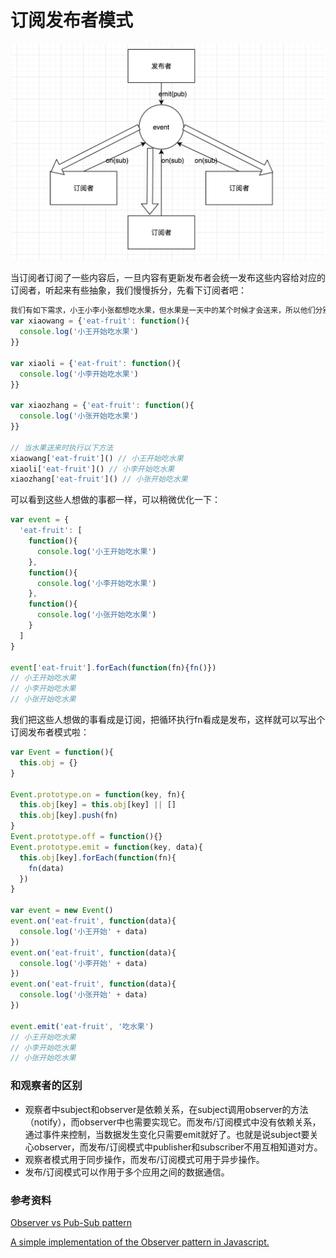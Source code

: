 # 订阅发布者模式

![](./pub-sub.png)

当订阅者订阅了一些内容后，一旦内容有更新发布者会统一发布这些内容给对应的订阅者，听起来有些抽象，我们慢慢拆分，先看下订阅者吧：

```javascript
我们有如下需求，小王小李小张都想吃水果，但水果是一天中的某个时候才会送来，所以他们分别订阅了这个事情
var xiaowang = {'eat-fruit': function(){
  console.log('小王开始吃水果')
}}

var xiaoli = {'eat-fruit': function(){
  console.log('小李开始吃水果')
}}

var xiaozhang = {'eat-fruit': function(){
  console.log('小张开始吃水果')
}}

// 当水果送来时执行以下方法
xiaowang['eat-fruit']() // 小王开始吃水果
xiaoli['eat-fruit']() // 小李开始吃水果
xiaozhang['eat-fruit']() // 小张开始吃水果
```

可以看到这些人想做的事都一样，可以稍微优化一下：

```javascript
var event = {
  'eat-fruit': [
    function(){
      console.log('小王开始吃水果')
    },
    function(){
      console.log('小李开始吃水果')
    },
    function(){
      console.log('小张开始吃水果')
    }
  ]
}

event['eat-fruit'].forEach(function(fn){fn()})
// 小王开始吃水果
// 小李开始吃水果
// 小张开始吃水果
```

我们把这些人想做的事看成是订阅，把循环执行fn看成是发布，这样就可以写出个订阅发布者模式啦：

```javascript
var Event = function(){
  this.obj = {}
}

Event.prototype.on = function(key, fn){
  this.obj[key] = this.obj[key] || []
  this.obj[key].push(fn)
}
Event.prototype.off = function(){}
Event.prototype.emit = function(key, data){
  this.obj[key].forEach(function(fn){
    fn(data)
  })
}

var event = new Event()
event.on('eat-fruit', function(data){
  console.log('小王开始' + data)
})
event.on('eat-fruit', function(data){
  console.log('小李开始' + data)
})
event.on('eat-fruit', function(data){
  console.log('小张开始' + data)
})

event.emit('eat-fruit', '吃水果')
// 小王开始吃水果
// 小李开始吃水果
// 小张开始吃水果
```

### 和观察者的区别

* 观察者中subject和observer是依赖关系，在subject调用observer的方法（notify），而observer中也需要实现它。而发布/订阅模式中没有依赖关系，通过事件来控制，当数据发生变化只需要emit就好了。也就是说subject要关心observer，而发布/订阅模式中publisher和subscriber不用互相知道对方。
* 观察者模式用于同步操作，而发布/订阅模式可用于异步操作。
* 发布/订阅模式可以作用于多个应用之间的数据通信。

### 参考资料

[Observer vs Pub-Sub pattern](https://hackernoon.com/observer-vs-pub-sub-pattern-50d3b27f838c)

[A simple implementation of the Observer pattern in Javascript.](https://gist.github.com/emosher/3779652)



